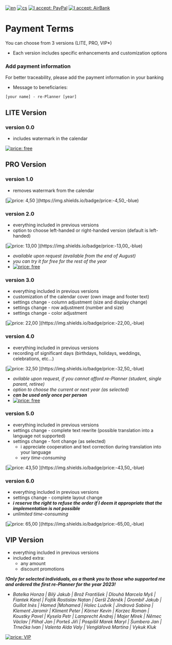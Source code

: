 [![en](https://img.shields.io/badge/lang-en-red.svg)](https://github.com/PepikVaio/reMarkable_re-Planner/blob/main/PAYMENT.md)
[![cs](https://img.shields.io/badge/lang-cs-springgreen.svg)](https://github.com/PepikVaio/reMarkable_re-Planner/blob/main/.language_cs/PAYMENT.cs.md)
[![I accept: PayPal](https://img.shields.io/badge/accept-PayPal-blue)](http://paypal.me/josefwajsar)
[![I accept: AirBank](https://img.shields.io/badge/accept-AirBankBank-green)](https://www.airbank.cz/)

# Payment Terms

You can choose from 3 versions (LITE, PRO, VIP*)
* Each version includes specific enhancements and customization options

### Add payment information
For better traceability, please add the payment information in your banking
* Message to beneficiaries:
```
[your name] - re-Planner [year]
```



## LITE Version

### version 0.0
* includes watermark in the calendar

[![price: free](https://img.shields.io/badge/price:-free-blue)](https://github.com/PepikVaio/reMarkable_re-Planner/releases)


## PRO Version

### version 1.0
* removes watermark from the calendar

[![price: 4,50 $](https://img.shields.io/badge/price:-4,50_$-blue)](https://github.com/PepikVaio/reMarkable_re-Planner/blob/main/.payment/%24/4%2C50%20%24.png)

### version 2.0
* everything included in previous versions
* option to choose left-handed or right-handed version (default is left-handed)

[![price: 13,00 $](https://img.shields.io/badge/price:-13,00_$-blue)](https://github.com/PepikVaio/reMarkable_re-Planner/blob/main/.payment/%24/13%2C00%20%24.png)

* *available upon request (available from the end of August)*
* *you can try it for free for the rest of the year*
* [![price: free](https://img.shields.io/badge/price:-free-blue)](mailto:Wajsar.Josef@hotmail.com?subject=re-Planner%20(promotion%20end%20of%20August)&body=Hello%20Mr.%20Wajsar,%0AI%20am%20taking%20advantage%20of%20the%20promotion%20(available%20from%20the%20end%20of%20August).%0A%0APlease%20send%20me%20the%20re-Planner%20(version%202.0)%20for%20the%20remaining%20period%20of%20the%20year.%0AI%20am%20interested%20in%20the%20version%20for%20[fill%20in%20-%20left-handed,%20right-handed].%0A%0AThank%20you%20very%20much,%20with%20regards,%20[fill%20in].)



### version 3.0
* everything included in previous versions
* customization of the calendar cover (own image and footer text)
* settings change - column adjustment (size and display change)
* settings change - row adjustment (number and size)
* settings change - color adjustment

[![price: 22,00 $](https://img.shields.io/badge/price:-22,00_$-blue)](https://github.com/PepikVaio/reMarkable_re-Planner/blob/main/.payment/%24/22%2C00%20%24.png)

### version 4.0
* everything included in previous versions
* recording of significant days (birthdays, holidays, weddings, celebrations, etc...)

[![price: 32,50 $](https://img.shields.io/badge/price:-32,50_$-blue)](https://github.com/PepikVaio/reMarkable_re-Planner/blob/main/.payment/%24/32%2C50%20%24.png)

* *avilable upon request, if you cannot afford re-Planner (student, single parent, retiree)*
* *option to choose the current or next year (as selected)*
* ***can be used only once per person***
* [![price: free](https://img.shields.io/badge/price:-free-blue)](mailto:Wajsar.Josef@hotmail.com?subject=re-Planner%20(promotion%20for%20students,%20single%20parents,%20seniors)&body=Hello%20Mr.%20Wajsar,%0AI%20am%20taking%20advantage%20of%20the%20promotion%20(for%20students,%20single%20parents,%20seniors).%0A%0APlease%20contact%20me%20so%20that%20we%20can%20discuss%20the%20adjustments.%0AYes,%20I%20now%20that%20the%20promotion%20can%20only%20be%20used%20once%20per%20person.%0A%0AThank%20you%20very%20much,%20with%20regards,%20[fill%20in].)




### version 5.0
* everything included in previous versions
* settings change - complete text rewrite (possible translation into a language not supported)
* settings change - font change (as selected)
  * i appreciate cooperation and text correction during translation into your language
  * *very time-consuming*

[![price: 43,50 $](https://img.shields.io/badge/price:-43,50_$-blue)](https://github.com/PepikVaio/reMarkable_re-Planner/blob/main/.payment/%24/43%2C50%20%24.png)

### version 6.0
* everything included in previous versions
* settings change - complete layout change
* ***i reserve the right to refuse the order if I deem it appropriate that the implementation is not possible***
* *unlimited time-consuming*

[![price: 65,00 $](https://img.shields.io/badge/price:-65,00_$-blue)](https://github.com/PepikVaio/reMarkable_re-Planner/blob/main/.payment/%24/65%2C00%20%24.png)


## VIP Version
* everything included in previous versions
* included extra:
  * any amount
  * discount promotions
 
***!Only for selected individuals, as a thank you to those who supported me and ordered the first re-Planner for the year 2023!***
* *Batelka Honza | Bilý Jakub | Brož František | Dlouhá Marcela Myš | Fiantek Karel | Fojtik Rostislav Natan | Geršl Zdeněk | Grombíř Jakub | Guillot Inès | Hamed |Mohamed | Holec Ludvik | Jindrová Sabina | Klement Jaromír | Kliment Peter | Körner Kevin | Korzec Roman | Koustky Pavel | Kysela Petr | Lamprecht Andrej | Majer Mirek | Němec Václav | Plíhal Jan | Porteš Jiří | Pospíšil Marek Maryl | Šumbera Jan | Trnečka Ivan | Valenta Alda Valy | Venglářová Martina | Vykuk Kluk*

[![price: VIP](https://img.shields.io/badge/price:-V_I_P_*-yellow)](https://github.com/PepikVaio/reMarkable_re-Planner/blob/main/.payment/%24/VIP.png)
